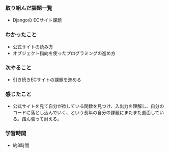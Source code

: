 ### 取り組んだ課題一覧
* Djangoの ECサイト課題

### わかったこと
* 公式サイトの読み方
* オブジェクト指向を使ったプログラミングの進め方

### 次やること
* 引き続きECサイトの課題を進める

### 感じたこと
* 公式サイトを見て自分が欲している関数を見つけ、入出力を理解し、自分のコードに落とし込んでいく、という長年の自分の課題にまたまた直面している。踏ん張って耐える。

### 学習時間
* 約8時間